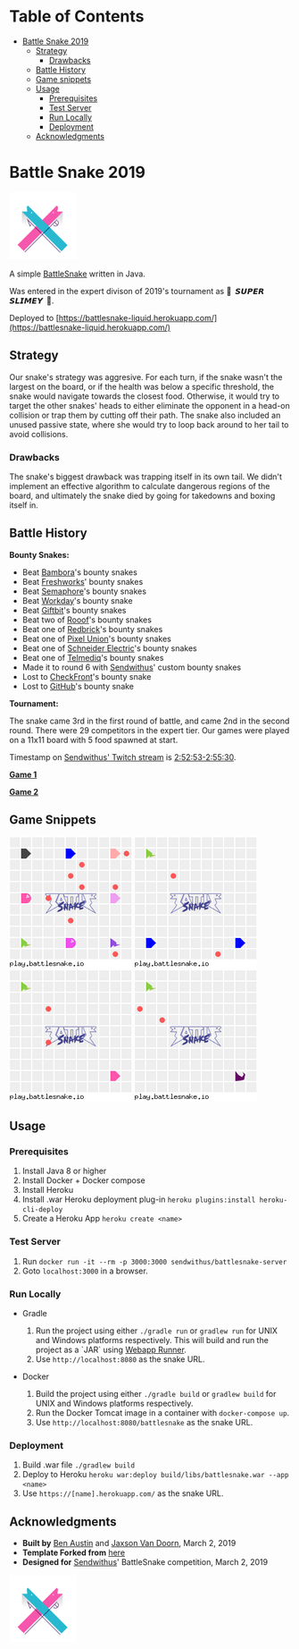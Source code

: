 
# Table of Contents

-   [Battle Snake 2019](#org181e5d9)
    -   [Strategy](#org55c93dc)
        -   [Drawbacks](#org3e2b02e)
    -   [Battle History](#orgddb4acc)
    -   [Game snippets](#org9c50572)
    -   [Usage](#org018f668)
        -   [Prerequisites](#orga439c20)
        -   [Test Server](#org2d5931e)
        -   [Run Locally](#orgc08c451)
        -   [Deployment](#orgb326486)
    -   [Acknowledgments](#org3232dd1)



<a id="org181e5d9"></a>

# Battle Snake 2019

<img height="120" width="120" src="https://github.com/woofers/battle-snake-2019/blob/master/screenshots/bs18+advanced.png?raw=true" />

A simple [BattleSnake](https://www.battlesnake.io) written in Java.

Was entered in the expert divison of 2019's tournament as **🐍 ‏‏‎ 𝙎𝙐𝙋𝙀𝙍 𝙎𝙇𝙄𝙈𝙀𝙔 ‏‏‎ 🐍**.

Deployed to [https://battlesnake-liquid.herokuapp.com/](https://battlesnake-liquid.herokuapp.com/)


<a id="org55c93dc"></a>

## Strategy

Our snake's strategy was aggresive. For each turn, if the snake wasn't
the largest on the board, or if the health was below a specific
threshold, the snake would navigate towards the closest food. Otherwise,
it would try to target the other snakes' heads to either eliminate the
opponent in a head-on collision or trap them by cutting off their path.
The snake also included an unused passive state, where she would try to
loop back around to her tail to avoid collisions.


<a id="org3e2b02e"></a>

### Drawbacks

The snake's biggest drawback was trapping itself in its own tail. We
didn't implement an effective algorithm to calculate dangerous regions
of the board, and ultimately the snake died by going for takedowns and
boxing itself in.


<a id="orgddb4acc"></a>

## Battle History

**Bounty Snakes:**

-   Beat [Bambora](https://www.bambora.com/en/ca/)'s bounty snakes
-   Beat [Freshworks](https://freshworks.io/)' bounty snakes
-   Beat [Semaphore](https://semaphoresolutions.com/)'s bounty snakes
-   Beat [Workday](https://www.workday.com/)'s bounty snake
-   Beat [Giftbit](https://www.giftbit.com/)'s bounty snakes
-   Beat two of [Rooof](https://www.rooof.com/)'s bounty snakes
-   Beat one of [Redbrick](https://rdbrck.com/)'s bounty snakes
-   Beat one of [Pixel Union](https://www.pixelunion.net/)'s bounty snakes
-   Beat one of [Schneider Electric](https://www.schneider-electric.ca/en/)'s bounty snakes
-   Beat one of [Telmediq](https://www.telmediq.com/)'s bounty snakes
-   Made it to round 6 with [Sendwithus](https://www.sendwithus.com/)' custom bounty snakes
-   Lost to [CheckFront](https://www.checkfront.com/)'s bounty snake
-   Lost to [GitHub](https://github.com)'s bounty snake

**Tournament:**

The snake came 3rd in the first round of battle, and came 2nd in the second round. There were 29
competitors in the expert tier.  Our games were played on a 11x11 board with 5 food spawned at start.

Timestamp on [Sendwithus'
Twitch stream](https://www.twitch.tv/videos/389395340) is
[2:52:53-2:55:30](https://www.twitch.tv/videos/389395340?t=02h52m53s).

**[Game 1](https://clips.twitch.tv/SoftDepressedWebDAESuppy)**

**[Game 2](https://clips.twitch.tv/CoyRelentlessFiddleheadsSoBayed)**


<a id="org9c50572"></a>

## Game Snippets

![img](./screenshots/snake-win-1.gif) ![img](./screenshots/snake-win-2.gif)
![img](./screenshots/snake-win-7.gif) ![img](./screenshots/snake-win-6.gif)


<a id="org018f668"></a>

## Usage


<a id="orga439c20"></a>

### Prerequisites

1.  Install Java 8 or higher
2.  Install Docker + Docker compose
3.  Install Heroku
4.  Install .war Heroku deployment plug-in `heroku plugins:install heroku-cli-deploy`
5.  Create a Heroku App `heroku create <name>`


<a id="org2d5931e"></a>

### Test Server

1.  Run `docker run -it --rm -p 3000:3000 sendwithus/battlesnake-server`
2.  Goto `localhost:3000` in a browser.


<a id="orgc08c451"></a>

### Run Locally

-   Gradle

    1.  Run the project using either `./gradle run` or `gradlew run` for UNIX and Windows platforms respectively.  This will build and run the project as a \`JAR\` using [Webapp Runner](https://github.com/jsimone/webapp-runner).
    2.  Use `http://localhost:8080` as the snake URL.

-   Docker

    1.  Build the project using either `./gradle build` or `gradlew build` for UNIX and Windows platforms respectively.
    2.  Run the Docker Tomcat image in a container with `docker-compose up`.
    3.  Use `http://localhost:8080/battlesnake` as the snake URL.


<a id="orgb326486"></a>

### Deployment

1.  Build .war file `./gradlew build`
2.  Deploy to Heroku `heroku war:deploy build/libs/battlesnake.war --app <name>`
3.  Use `https://[name].herokuapp.com/` as the snake URL.


<a id="org3232dd1"></a>

## Acknowledgments

-   **Built by** [Ben Austin](https://github.com/austinben) and
    [Jaxson Van Doorn](https://github.com/woofers), March 2, 2019
-   **Template Forked from**
    [here](https://github.com/tflinz/BasicBattleSnake2018)
-   **Designed for** [Sendwithus](https://github.com/sendwithus)'
    BattleSnake competition, March 2, 2019

<img align="left" height="120" width="120" src="https://github.com/woofers/battle-snake-2019/blob/master/screenshots/bs18+advanced.png?raw=true" />
